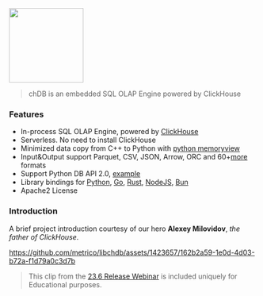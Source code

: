 <div align="left">
  <a href="https://chdb.io">
    <img src="https://github.com/chdb-io/chdb/raw/pybind/docs/_static/snake-chdb.png" height="150">
  </a>
</div>

> chDB is an embedded SQL OLAP Engine powered by ClickHouse

### Features
     
* In-process SQL OLAP Engine, powered by [ClickHouse](https://github.com/clickhouse/clickhouse)
* Serverless. No need to install ClickHouse
* Minimized data copy from C++ to Python with [python memoryview](https://docs.python.org/3/c-api/memoryview.html)
* Input&Output support Parquet, CSV, JSON, Arrow, ORC and 60+[more](https://clickhouse.com/docs/en/interfaces/formats) formats
* Support Python DB API 2.0, [example](examples/dbapi.py)
* Library bindings for [Python](https://github.com/chdb-io/chdb), [Go](https://github.com/chdb-io/chdb-go), [Rust](https://github.com/chdb-io/chdb-rust), [NodeJS](https://github.com/chdb-io/chdb-node), [Bun](https://github.com/chdb-io/chdb-bun)
* Apache2 License

  
### Introduction
A brief project introduction courtesy of our hero **Alexey Milovidov**, _the father of ClickHouse_.

https://github.com/metrico/libchdb/assets/1423657/162b2a59-1e0d-4d03-b72a-f1d79a0c3d7b

> This clip from the [23.6 Release Webinar](https://youtu.be/cuf_hYn7dqU?t=3059) is included uniquely for Educational purposes.
